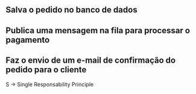 ## Salva o pedido no banco de dados
## Publica uma mensagem na fila para processar o pagamento
## Faz o envio de um e-mail de confirmação do pedido para o cliente


S -> Single Responsability Principle <SRP>
